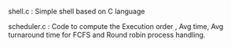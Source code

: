 shell.c : Simple shell based on C language

scheduler.c : Code to compute the Execution order , Avg time, Avg turnaround time for FCFS and Round robin process handling. 
